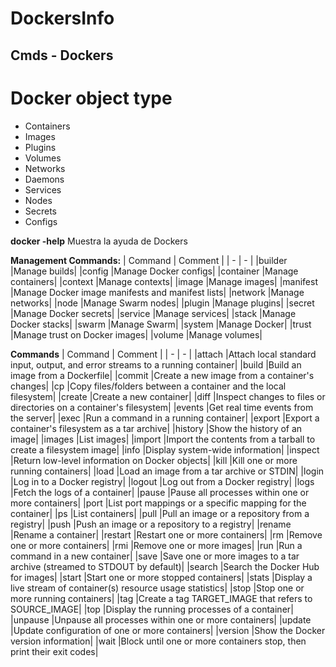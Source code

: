 # DockersInfo
## Cmds - Dockers

# Docker object type
*	Containers
*	Images
*	Plugins
*	Volumes
*	Networks
*	Daemons
*	Services
*	Nodes
*	Secrets
*	Configs

**docker -help**	Muestra la ayuda de Dockers


**Management Commands:**
| Command | Comment |
| - | - |
|builder	|Manage builds|
|config	|Manage Docker configs|
|container	|Manage containers|
|context	|Manage contexts|
|image	|Manage images|
|manifest	|Manage Docker image manifests and manifest lists|
|network	|Manage networks|
|node	|Manage Swarm nodes|
|plugin	|Manage plugins|
|secret	|Manage Docker secrets|
|service	|Manage services|
|stack	|Manage Docker stacks|
|swarm	|Manage Swarm|
|system	|Manage Docker|
|trust	|Manage trust on Docker images|
|volume	|Manage volumes|


**Commands**
| Command | Comment |
| - | - |
|attach	|Attach local standard input, output, and error streams to a running container|
|build	|Build an image from a Dockerfile|
|commit	|Create a new image from a container's changes|
|cp	|Copy files/folders between a container and the local filesystem|
|create	|Create a new container|
|diff	|Inspect changes to files or directories on a container's filesystem|
|events	|Get real time events from the server|
|exec	|Run a command in a running container|
|export	|Export a container's filesystem as a tar archive|
|history	|Show the history of an image|
|images	|List images|
|import	|Import the contents from a tarball to create a filesystem image|
|info	|Display system-wide information|
|inspect	|Return low-level information on Docker objects|
|kill	|Kill one or more running containers|
|load	|Load an image from a tar archive or STDIN|
|login	|Log in to a Docker registry|
|logout	|Log out from a Docker registry|
|logs	|Fetch the logs of a container|
|pause	|Pause all processes within one or more containers|
|port	|List port mappings or a specific mapping for the container|
|ps	|List containers|
|pull	|Pull an image or a repository from a registry|
|push	|Push an image or a repository to a registry|
|rename	|Rename a container|
|restart	|Restart one or more containers|
|rm	|Remove one or more containers|
|rmi	|Remove one or more images|
|run	|Run a command in a new container|
|save	|Save one or more images to a tar archive (streamed to STDOUT by default)|
|search	|Search the Docker Hub for images|
|start	|Start one or more stopped containers|
|stats	|Display a live stream of container(s) resource usage statistics|
|stop	|Stop one or more running containers|
|tag	|Create a tag TARGET_IMAGE that refers to SOURCE_IMAGE|
|top	|Display the running processes of a container|
|unpause	|Unpause all processes within one or more containers|
|update	|Update configuration of one or more containers|
|version	|Show the Docker version information|
|wait	|Block until one or more containers stop, then print their exit codes|

